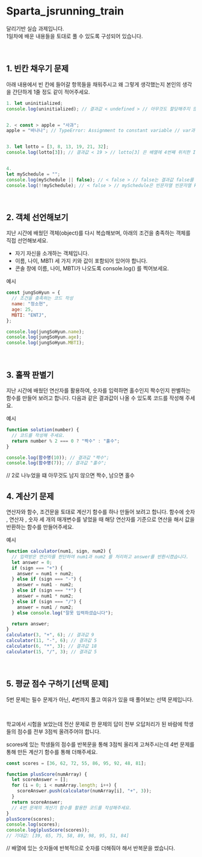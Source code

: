 # Sparta_jsrunning_train

달리기반 실습 과제입니다.  
1일차에 배운 내용들을 토대로 풀 수 있도록 구성되어 있습니다.

&nbsp;

## 1. 빈칸 채우기 문제

아래 내용에서 빈 칸에 들어갈 항목들을 채워주시고 왜 그렇게 생각했는지
본인의 생각을 간단하게 1줄 정도 같이 적어주세요.

```javascript
1. let uninitialized;
console.log(uninitialized); // 결과값 < undefined > // 아무것도 할당해주지 않았기 떄문에 undefined가 뜹니다.


2. < const > apple = "사과";
apple = "바나나"; // TypeError: Assignment to constant variable // var과 let은 재할당이 가능하지만 const는 재할당이 불가합니다.


3. let lotto = [3, 8, 13, 19, 21, 32];
console.log(lotto[3]); // 결과값 < 19 > // lotto[3] 은 배열에 4번째 위치한 Index의 값을 말합니다.


4.
let mySchedule = "";
console.log(mySchedule || false); // < false > // false는 결과값 false를 반환
console.log(!!mySchedule); // < false > // mySchedule은 빈문자열 빈문자열 False / !는 결과값의 반대를 뜻하는데 !가 2번이라 false

```

&nbsp;

## 2. 객체 선언해보기

지난 시간에 배웠던 객체(object)를 다시 복습해보며, 아래의 조건을 충족하는 객체를 직접 선언해보세요.

- 자기 자신을 소개하는 객체입니다.
- 이름, 나이, MBTI 세 가지 키와 값이 포함되어 있어야 합니다.
- 콘솔 창에 이름, 나이, MBTI가 나오도록 console.log() 를 찍어보세요.

예시

```javascript
const jungSoHyun = {
  // 조건을 충족하는 코드 작성
  name: "정소현",
  age: 25,
  MBTI: "ENTJ",
};

console.log(jungSoHyun.name);
console.log(jungSoHyun.age);
console.log(jungSoHyun.MBTI);
```

&nbsp;

## 3. 홀짝 판별기

지난 시간에 배웠던 연산자를 활용하여, 숫자를 입력하면 홀수인지 짝수인지 판별하는 함수를 만들어 보려고 합니다. 다음과 같은 결과값이 나올 수 있도록 코드를 작성해 주세요.

예시

```javascript
function solution(number) {
  // 코드를 작성해 주세요.
  return number % 2 === 0 ? "짝수" : "홀수";
}

console.log(함수명(10)); // 결과값 "짝수";
console.log(함수명(7)); // 결과값 "홀수";
```

// 2로 나누었을 떄 아무것도 남지 않으면 짝수, 남으면 홀수
&nbsp;

## 4. 계산기 문제

연산자와 함수, 조건문을 토대로 계산기 함수를 하나 만들어 보려고 합니다.
함수에 숫자 , 연산자 , 숫자 세 개의 매개변수를 넣었을 때 해당 연산자를 기준으로 연산을 해서 값을 반환하는 함수를 만들어주세요.

예시

```javascript
function calculator(num1, sign, num2) {
  // 입력받은 연산자를 판단하여 num1과 num2 를 처리하고 answer를 반환시켰습니다.
  let answer = 0;
  if (sign === "+") {
    answer = num1 + num2;
  } else if (sign === "-") {
    answer = num1 - num2;
  } else if (sign === "*") {
    answer = num1 * num2;
  } else if (sign === "/") {
    answer = num1 / num2;
  } else console.log("잘못 입력하셨습니다");

  return answer;
}
calculator(3, "+", 6); // 결과값 9
calculator(11, "-", 6); // 결과값 5
calculator(6, "*", 3); // 결과값 18
calculator(15, "/", 3); // 결과값 5
```

&nbsp;

## 5. 평균 점수 구하기 [선택 문제]

5번 문제는 필수 문제가 아닌, 4번까지 풀고 여유가 있을 때 풀어보는 선택 문제입니다.

&nbsp;

학교에서 시험을 보았는데 전산 문제로 한 문제의 답이 전부 오답처리가 된 바람에 학생들의 점수를 전부 3점씩 올려주어야 합니다.

scores에 있는 학생들의 점수를 반복문을 통해 3점씩 올리게 고쳐주시는데 4번 문제를 통해 만든 계산기 함수를 통해 더해주세요.

```javascript
const scores = [36, 62, 72, 55, 86, 95, 92, 48, 81];

function plusScore(numArray) {
  let scoreAnswer = [];
  for (i = 0; i < numArray.length; i++) {
    scoreAnswer.push(calculator(numArray[i], "+", 3));
  }
  return scoreAnswer;
  // 4번 문제의 계산기 함수를 활용한 코드를 작성해주세요.
}
plusScore(scores);
console.log(scores);
console.log(plusScore(scores));
// 기대값: [39, 65, 75, 58, 89, 98, 95, 51, 84]
```

// 배열에 있는 숫자들에 반복적으로 숫자를 더해줘야 해서 반복문을 썼습니다.
